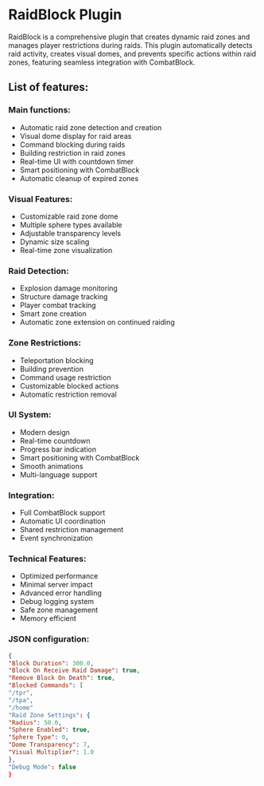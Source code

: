 # RaidBlock Plugin

RaidBlock is a comprehensive plugin that creates dynamic raid zones and manages player restrictions during raids.
This plugin automatically detects raid activity, creates visual domes, and prevents specific actions within raid zones, featuring seamless integration with CombatBlock.

## List of features:

### Main functions:
- Automatic raid zone detection and creation
- Visual dome display for raid areas
- Command blocking during raids
- Building restriction in raid zones
- Real-time UI with countdown timer
- Smart positioning with CombatBlock
- Automatic cleanup of expired zones

### Visual Features:
- Customizable raid zone dome
- Multiple sphere types available
- Adjustable transparency levels
- Dynamic size scaling
- Real-time zone visualization

### Raid Detection:
- Explosion damage monitoring
- Structure damage tracking
- Player combat tracking
- Smart zone creation
- Automatic zone extension on continued raiding

### Zone Restrictions:
- Teleportation blocking
- Building prevention
- Command usage restriction
- Customizable blocked actions
- Automatic restriction removal

### UI System:
- Modern design
- Real-time countdown
- Progress bar indication
- Smart positioning with CombatBlock
- Smooth animations
- Multi-language support

### Integration:
- Full CombatBlock support
- Automatic UI coordination
- Shared restriction management
- Event synchronization

### Technical Features:
- Optimized performance
- Minimal server impact
- Advanced error handling
- Debug logging system
- Safe zone management
- Memory efficient

### JSON configuration:
```json
{
"Block Duration": 300.0,
"Block On Receive Raid Damage": true,
"Remove Block On Death": true,
"Blocked Commands": [
"/tpr",
"/tpa",
"/home"
"Raid Zone Settings": {
"Radius": 50.0,
"Sphere Enabled": true,
"Sphere Type": 0,
"Dome Transparency": 7,
"Visual Multiplier": 1.0
},
"Debug Mode": false
}
```

